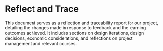 # Reflect and Trace

This document serves as a reflection and traceability report for our project, detailing the changes made in response to feedback and the learning outcomes achieved. It includes sections on design iterations, design decisions, economic considerations, and reflections on project management and relevant courses.
